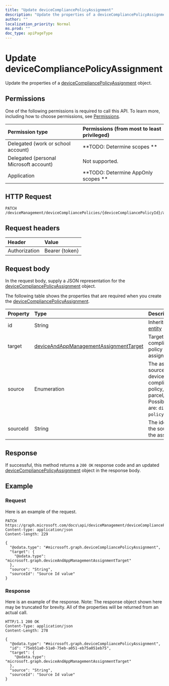 ```yaml
---
title: "Update deviceCompliancePolicyAssignment"
description: "Update the properties of a deviceCompliancePolicyAssignment object."
author: ""
localization_priority: Normal
ms.prod: ""
doc_type: apiPageType
---
```


# Update deviceCompliancePolicyAssignment

Update the properties of a [deviceCompliancePolicyAssignment](../resources/devicecompliancepolicyassignment.md) object.

## Permissions
One of the following permissions is required to call this API. To learn more, including how to choose permissions, see [Permissions](/concepts/permissions-reference.md).

|Permission type|Permissions (from most to least privileged)|
|:---|:---|
|Delegated (work or school account)|**TODO: Determine scopes **|
|Delegated (personal Microsoft account)|Not supported.|
|Application|**TODO: Determine AppOnly scopes **|

## HTTP Request
<!-- {
  "blockType": "ignored"
}
-->
``` http
PATCH /deviceManagement/deviceCompliancePolicies/{deviceCompliancePolicyId}/assignments/{deviceCompliancePolicyAssignmentId}
```

## Request headers
|Header|Value|
|:---|:---|
|Authorization|Bearer {token}|

## Request body
In the request body, supply a JSON representation for the [deviceCompliancePolicyAssignment](../resources/deviceCompliancePolicyAssignment.md) object.

The following table shows the properties that are required when you create the [deviceCompliancePolicyAssignment](../resources/devicecompliancepolicyassignment.md).

|Property|Type|Description|
|:---|:---|:---|
|id|String| Inherited from [entity](../resources/entity.md)|
|target|[deviceAndAppManagementAssignmentTarget](../resources/intune-apps-deviceAndAppManagementAssignmentTarget.md)|Target for the compliance policy assignment.|
|source|Enumeration|The assignment source for the device compliance policy, direct or parcel/policySet. Possible values are: `direct`, `policySets`.|
|sourceId|String|The identifier of the source of the assignment.|



## Response
If successful, this method returns a `200 OK` response code and an updated [deviceCompliancePolicyAssignment](../resources/devicecompliancepolicyassignment.md) object in the response body.

## Example

### Request
Here is an example of the request.
<!-- {
  "blockType": "request",
  "name": "update_devicecompliancepolicyassignment"
}
-->
``` http
PATCH https://graph.microsoft.com/docs\api/deviceManagement/deviceCompliancePolicies/{deviceCompliancePolicyId}/assignments/{deviceCompliancePolicyAssignmentId}
Content-type: application/json
Content-length: 229

{
  "@odata.type": "#microsoft.graph.deviceCompliancePolicyAssignment",
  "target": {
    "@odata.type": "microsoft.graph.deviceAndAppManagementAssignmentTarget"
  },
  "source": "String",
  "sourceId": "Source Id value"
}
```

### Response
Here is an example of the response. Note: The response object shown here may be truncated for brevity. All of the properties will be returned from an actual call.
<!-- {
  "blockType": "response",
  "truncated": true
}
-->
``` http
HTTP/1.1 200 OK
Content-Type: application/json
Content-Length: 278

{
  "@odata.type": "#microsoft.graph.deviceCompliancePolicyAssignment",
  "id": "75eb51a0-51a0-75eb-a051-eb75a051eb75",
  "target": {
    "@odata.type": "microsoft.graph.deviceAndAppManagementAssignmentTarget"
  },
  "source": "String",
  "sourceId": "Source Id value"
}
```

